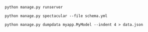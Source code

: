 ``python manage.py runserver``


``python manage.py spectacular --file schema.yml
``

``python manage.py dumpdata myapp.MyModel --indent 4 > data.json
``